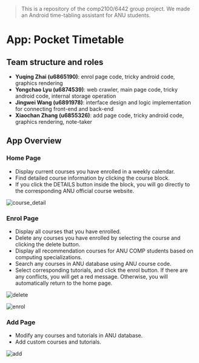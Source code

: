 >  This is a repository of the comp2100/6442 group project. We made an Android time-tabling assistant for ANU students.

# App: Pocket Timetable

## Team structure and roles

* <b>Yuqing Zhai (u6865190)</b>: enrol page code, tricky android code, graphics rendering
* <b>Yongchao Lyu (u6874539)</b>: web crawler, main page code, tricky android code, internal storage operation
* <b>Jingwei Wang (u6891978)</b>: interface design and logic implementation for connecting front-end and back-end
* <b>Xiaochan Zhang (u6855326)</b>: add page code, tricky android code, graphics rendering, note-taker

## App Overview

### Home Page
- Display current courses you have enrolled in a weekly calendar.
- Find detailed course information by clicking the course block. 
- If you click the DETAILS button inside the block, you will go directly to the corresponding ANU official course website.

![course_detail](uploads/53f1aba221184ecc9b93a1551fe1892d/course_detail.gif)

### Enrol Page
- Display all courses that you have enrolled.
- Delete any courses you have enrolled by selecting the course and clicking the delete button.
- Display all recommendation courses for ANU COMP students based on computing specializations.
- Search any courses in ANU database using ANU course code.
- Select corresponding tutorials, and click the enrol button. If there are any conflicts, you will get a red message. Otherwise, you will automatically return to the home page.

![delete](uploads/4cb3376f125eeb1dcc496c9c7e3b9754/delete.gif)

![enrol](uploads/648cad54d87132e540d23ebbf22be10a/enrol.gif)

### Add Page
- Modify any courses and tutorials in ANU database.
- Add custom courses and tutorials.

![add](uploads/7b9d83934b717b16ebf3b2241ba1d560/add.gif)
